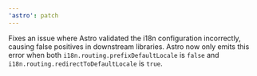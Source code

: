 ```yaml
---
'astro': patch
---
```


Fixes an issue where Astro validated the i18n configuration incorrectly, causing false positives in downstream libraries. Astro now only emits this error when both `i18n.routing.prefixDefaultLocale` is `false` and `i18n.routing.redirectToDefaultLocale` is `true`.
